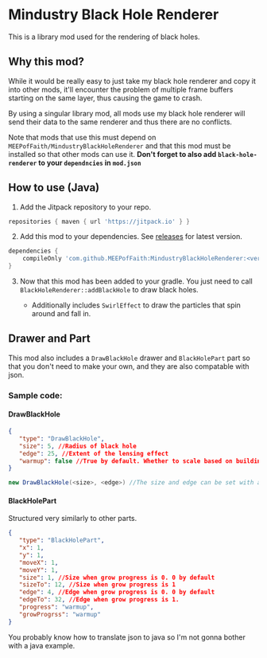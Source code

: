 # Mindustry Black Hole Renderer

This is a library mod used for the rendering of black holes.

## Why this mod?

While it would be really easy to just take my black hole renderer and copy it into other mods, it'll encounter the problem of multiple frame buffers starting on the same layer, thus causing the game to crash.

By using a singular library mod, all mods use my black hole renderer will send their data to the same renderer and thus there are no conflicts.

Note that mods that use this must depend on `MEEPofFaith/MindustryBlackHoleRenderer` and that this mod must be installed so that other mods can use it. **Don't forget to also add `black-hole-renderer` to your `dependncies` in `mod.json`**

## How to use (Java)

1. Add the Jitpack repository to your repo.
```groovy
repositories { maven { url 'https://jitpack.io' } }
```
2. Add this mod to your dependencies. See [releases](https://github.com/MEEPofFaith/MindustryBlackHoleRenderer/releases) for latest version.
```groovy
dependencies {
    compileOnly 'com.github.MEEPofFaith:MindustryBlackHoleRenderer:<version>'
}
```
3. Now that this mod has been added to your gradle. You just need to call `BlackHoleRenderer::addBlackHole` to draw black holes.

    - Additionally includes `SwirlEffect` to draw the particles that spin around and fall in.

## Drawer and Part

This mod also includes a `DrawBlackHole` drawer and `BlackHolePart`
 part so that you don't need to make your own, and they are also compatable with json.

### Sample code:
#### DrawBlackHole
```json
{
   "type": "DrawBlackHole",
   "size": 5, //Radius of black hole
   "edge": 25, //Extent of the lensing effect
   "warmup": false //True by default. Whether to scale based on building warmup or always max size
}
```
```java
new DrawBlackHole(<size>, <edge>) //The size and edge can be set with a handy constructor
```
#### BlackHolePart
Structured very similarly to other parts.
```json
{
   "type": "BlackHolePart",
   "x": 1,
   "y": 1,
   "moveX": 1,
   "moveY": 1,
   "size": 1, //Size when grow progress is 0. 0 by default
   "sizeTo": 12, //Size when grow progress is 1
   "edge": 4, //Edge when grow progress is 0. 0 by default
   "edgeTo": 32, //Edge when grow progress is 1.
   "progress": "warmup",
   "growProgrss": "warmup"
}
```
You probably know how to translate json to java so I'm not gonna bother with a java example.
